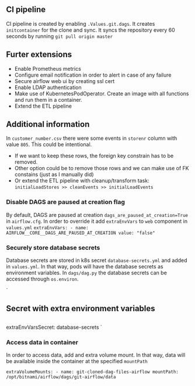 ## CI pipeline

CI pipeline is created by enabling `.Values.git.dags`. It creates `initcontainer` for the clone and sync. It syncs the repository every 60 seconds by running `git pull origin master`


## Furter extensions

- Enable Prometheus metrics
- Configure email notification in order to alert in case of any failure
- Secure airflow web ui by creating ssl cert
- Enable LDAP authentication
- Make use of KubernetesPodOperator. Create an image with all functions and run them in a container.
- Extend the ETL pipeline


## Additional information

In `customer_number.csv` there were some events in `storenr` column with value `805`. This could be intentional.

- If we want to keep these rows, the foreign key constrain has to be removed.
- Other option could be to remove those rows and we can make use of FK constains (just as I manually did) 
- Or extend the ETL pipeline with cleanup/transform task: `initialLoadStores >> cleanEvents >> initialLoadEvents`

### Disable DAGS are paused at creation flag

By default, DAGS are paused at creation `dags_are_paused_at_creation=True` in `airflow.cfg`. In order to override it add `extraEnvVars` to `web` component in `values.yml`
`
  extraEnvVars:
    - name: AIRFLOW__CORE__DAGS_ARE_PAUSED_AT_CREATION
      value: "false"
`

### Securely store database secrets

Database secrets are stored in k8s secret  `database-secrets.yml` and added in `values.yml`. In that way, pods will have the database secrets as environment variables. In `dags/dag.py` the database secrets can be accessed through `os.environ`.

`
  ## Secret with extra environment variables
  ##
  extraEnvVarsSecret: database-secrets
`

### Access data in container

In order to access data, add and extra volume mount. In that way, data will be available inside the container at the specified `mountPath`

`
  extraVolumeMounts:
    - name: git-cloned-dag-files-airflow
      mountPath: /opt/bitnami/airflow/dags/git-airflow/data
`
